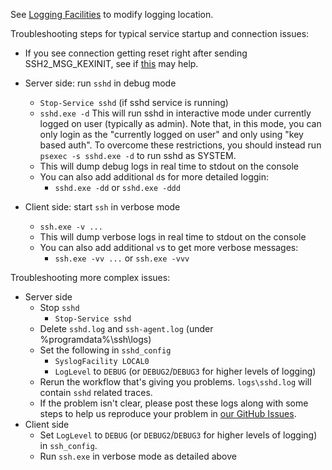 See [Logging Facilities](https://github.com/PowerShell/Win32-OpenSSH/wiki/Logging-Facilities) to modify logging location.

Troubleshooting steps for typical service startup and connection issues:

* If you see connection getting reset right after sending SSH2_MSG_KEXINIT, see if [this](https://github.com/PowerShell/Win32-OpenSSH/issues/1027) may help. 

* Server side: run `sshd` in debug mode
  * `Stop-Service sshd` (if sshd service is running)
  * `sshd.exe -d` This will run sshd in interactive mode under currently logged on user (typically as admin). Note that, in this mode, you can only login as the "currently logged on user" and only using "key based auth". To overcome these restrictions, you should instead run `psexec -s sshd.exe -d` to run sshd as SYSTEM.
  * This will dump debug logs in real time to stdout on the console
  * You can also add additional `d`s for more detailed loggin:
    * `sshd.exe -dd` or `sshd.exe -ddd`
* Client side: start `ssh` in verbose mode
  * `ssh.exe -v ...`
  * This will dump verbose logs in real time to stdout on the console
  * You can also add additional `v`s to get more verbose messages:
    * `ssh.exe -vv ...` or `ssh.exe -vvv`

Troubleshooting more complex issues:
* Server side
  * Stop `sshd`
    * `Stop-Service sshd`
  * Delete `sshd.log` and `ssh-agent.log` (under %programdata%\ssh\logs)
  * Set the following in `sshd_config`
    * `SyslogFacility LOCAL0`
    * `LogLevel` to `DEBUG` (or `DEBUG2`/`DEBUG3` for higher levels of logging)
  * Rerun the workflow that's giving you problems. `logs\sshd.log` will contain `sshd` related traces.
  * If the problem isn't clear, please post these logs along with some steps to help us reproduce your problem in [our GitHub Issues](https://github.com/powershell/Win32-OpenSSH/issues).
* Client side
  * Set `LogLevel` to `DEBUG` (or `DEBUG2`/`DEBUG3` for higher levels of logging) in `ssh_config`. 
  * Run `ssh.exe` in verbose mode as detailed above

[Secure file]: https://github.com/PowerShell/Win32-OpenSSH/wiki/Security-protection-of-various-files-in-win32-openssh